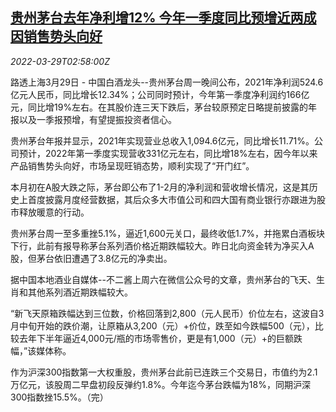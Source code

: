 <!--1648522862000-->
[贵州茅台去年净利增12% 今年一季度同比预增近两成因销售势头向好](https://cn.reuters.com/article/moutai-annual-profit-0329-tues-idCNKCS2LQ07M)
------

<div><i>2022-03-29T02:58:00Z</i></div><p>路透上海3月29日 - 中国白酒龙头--贵州茅台周一晚间公布，2021年净利润524.6亿元人民币，同比增长12.34%；公司同时预计，今年第一季度净利润约166亿元，同比增19%左右。在其股价连三天下跌后，茅台较原预定日略提前披露的年报以及一季报预增，有望提振投资者信心。 </p><p>贵州茅台年报并显示，2021年实现营业总收入1,094.6亿元，同比增长11.71%。公司预计，2022年第一季度实现营收331亿元左右，同比增18%左右，因今年以来产品销售势头向好，市场呈现旺销态势，顺利实现了“开门红”。</p><p>本月初在A股大跌之际，茅台即公布了1-2月的净利润和营收增长情况，这是其历史上首度披露月度经营数据，其后众多大市值公司和四大国有商业银行亦跟进为股市释放暖意的行动。</p><p>贵州茅台周一至多重挫5.1%，逼近1,600元关口，最终收低1.7%，并拖累白酒板块下行，此前有报导称茅台系列酒价格近期跌幅较大。昨日北向资金转为净买入A股，但茅台依旧遭遇了3.8亿元的净卖出。</p><p>据中国本地酒业自媒体--不二酱上周六在微信公众号的文章，贵州茅台的飞天、生肖和其他系列酒近期跌幅较大。</p><p>“新飞天原箱跌幅达到三位数，价格回落到2,800（元人民币）价位左右，这波自3月中旬开始的跌价潮，让原箱从3,200（元）+价位，跌至如今跌幅500（元），比较去年下半年逼近4,000元/瓶的市场零售价，更是有1,000（元）+的巨额跌幅，”该媒体称。</p><p>作为沪深300指数第一大权重股，贵州茅台此前已连跌三个交易日，市值约为2.1万亿元，该股周二早盘初段反弹约1.8%。今年迄今茅台跌幅为18%，同期沪深300指数挫15.5%。（完） </p>
